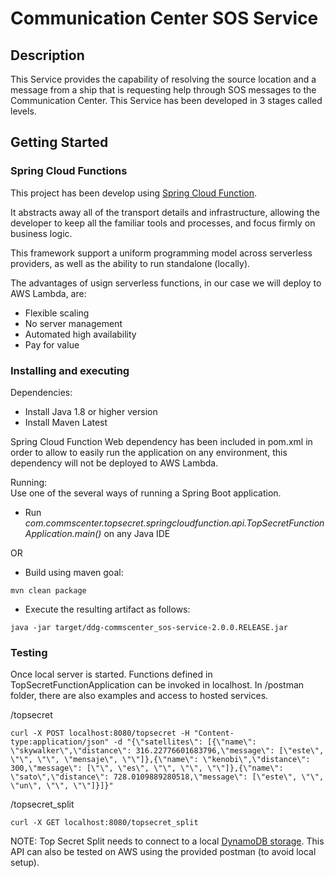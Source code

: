 # Communication Center SOS Service
## Description

This Service provides the capability of resolving the source location and a message from a ship that is requesting help through SOS messages to the Communication Center.
This Service has been developed in 3 stages called levels. 

## Getting Started


### Spring Cloud Functions

This project has been develop using [Spring Cloud Function](https://spring.io/projects/spring-cloud-function). 

It abstracts away all of the transport details and infrastructure, allowing the developer to keep all the familiar tools and processes, and focus firmly on business logic. 

This framework support a uniform programming model across serverless providers, as well as the ability to run standalone (locally).  

The advantages of usign serverless functions, in our case we will deploy to AWS Lambda, are:  

* Flexible scaling
* No server management
* Automated high availability
* Pay for value

### Installing and executing 

Dependencies:  
* Install Java 1.8 or higher version
* Install Maven Latest

Spring Cloud Function Web dependency has been included in pom.xml in order to allow to easily run the application on any environment, this dependency will not be deployed to AWS Lambda.

Running:  
Use one of the several ways of running a Spring Boot application. 

* Run *com.commscenter.topsecret.springcloudfunction.api.TopSecretFunctionApplication.main()* on any Java IDE

OR

* Build using maven goal:  

```
mvn clean package
```
* Execute the resulting artifact as follows:
```
java -jar target/ddg-commscenter_sos-service-2.0.0.RELEASE.jar
```

### Testing 

Once local server is started. Functions defined in TopSecretFunctionApplication can be invoked in localhost.
In /postman folder, there are also examples and access to hosted services.

/topsecret 
```
curl -X POST localhost:8080/topsecret -H "Content-type:application/json" -d "{\"satellites\": [{\"name\": \"skywalker\",\"distance\": 316.22776601683796,\"message\": [\"este\", \"\", \"\", \"mensaje\", \"\"]},{\"name\": \"kenobi\",\"distance\": 300,\"message\": [\"\", \"es\", \"\", \"\", \"\"]},{\"name\": \"sato\",\"distance\": 728.0109889280518,\"message\": [\"este\", \"\", \"un\", \"\", \"\"]}]}"
```
/topsecret_split
```
curl -X GET localhost:8080/topsecret_split
```
NOTE: Top Secret Split needs to connect to a local [DynamoDB storage](https://github.com/dariodavidgonz/commscenter_sos-service/wiki/Message-Part-Storage).  This API can also be tested on AWS using the provided postman (to avoid local setup).
